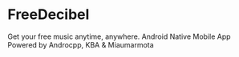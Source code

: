 # FreeDecibel
Get your free music anytime, anywhere. Android Native Mobile App
Powered by Androcpp, KBA & Miaumarmota
